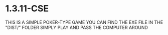 # 1.3.11-CSE
THIS IS A SIMPLE POKER-TYPE GAME YOU CAN FIND THE EXE FILE IN THE "DIST/" FOLDER 
SIMPLY PLAY AND PASS THE COMPUTER AROUND 
